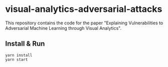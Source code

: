 # visual-analytics-adversarial-attacks

This repository contains the code for the paper "Explaining Vulnerabilities to Adversarial Machine Learning through Visual Analytics".

## Install & Run
```
yarn install
yarn start
```
